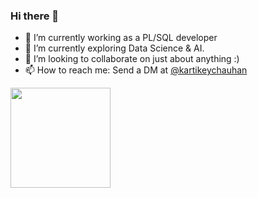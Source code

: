 ### Hi there 👋

- 🔭 I’m currently working as a PL/SQL developer
- 🌱 I’m currently exploring Data Science & AI.
- 👯 I’m looking to collaborate on just about anything :)
- 📫 How to reach me: Send a DM at [@kartikeychauhan](https://www.linkedin.com/in/kartikeychauhan) 

<p>   
    <img height=160 align="center" src="https://github-readme-stats.vercel.app/api/top-langs/?username=kartikey-chauhan&layout=compact&theme=gruvbox">
</p>

<!--
**kartikey-chauhan/kartikey-chauhan** is a ✨ _special_ ✨ repository because its `README.md` (this file) appears on your GitHub profile.

Here are some ideas to get you started:

- 🔭 I’m currently working on ...
- 🌱 I’m currently learning ...
- 👯 I’m looking to collaborate on ...
- 🤔 I’m looking for help with ...
- 💬 Ask me about ...
- 📫 How to reach me: ...
- 😄 Pronouns: ...
- ⚡ Fun fact: ...
-->
